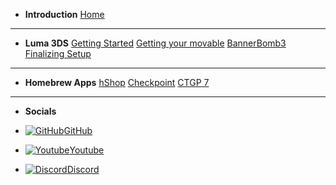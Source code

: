 - **Introduction**
[Home](/)
---
- **Luma 3DS**
[Getting Started](/getting-started)
[Getting your movable](boot9strap)
[BannerBomb3](bb3)
[Finalizing Setup](/finalizing)
---
- **Homebrew Apps**
[hShop](/hshop)
[Checkpoint](/checkpoint)
[CTGP 7](/CTGP-7)
---
- **Socials**

- [![GitHub](https://icongr.am/simple/github.svg?color=808080&size=16)GitHub](https://github.com/skyybrew/wiiu-hbguide)
- [![Youtube](https://icongr.am/simple/youtube.svg?color=808080&size=16)Youtube](https://www.youtube.com/@Jacob-Bjorne)
- [![Discord](https://icongr.am/simple/discord.svg?color=808080&size=16)Discord](https://discord.gg/7NWtGD2rv5)
